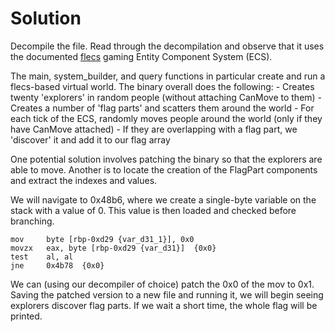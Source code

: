 # Solution
Decompile the file. Read through the decompilation and observe that it uses the
documented [flecs](https://github.com/SanderMertens/flecs) gaming Entity
Component System (ECS).

The main, system\_builder, and query functions in particular create and run a
flecs-based virtual world. The binary overall does the following:
	- Creates twenty 'explorers' in random people (without attaching CanMove to
    them)
	- Creates a number of 'flag parts' and scatters them around the world
	- For each tick of the ECS, randomly moves people around the world (only if
    they have CanMove attached)
	- If they are overlapping with a flag part, we 'discover' it and add it to
    our flag array

One potential solution involves patching the binary so that the explorers are
able to move. Another is to locate the creation of the FlagPart components and
extract the indexes and values.

We will navigate to 0x48b6, where we create a single-byte variable on the stack
with a value of 0. This value is then loaded and checked before branching.

```assembly
mov     byte [rbp-0xd29 {var_d31_1}], 0x0
movzx   eax, byte [rbp-0xd29 {var_d31}]  {0x0}
test    al, al
jne     0x4b78  {0x0}
```

We can (using our decompiler of choice) patch the 0x0 of the mov to 0x1. Saving
the patched version to a new file and running it, we will begin seeing
explorers discover flag parts. If we wait a short time, the whole flag will be
printed.
